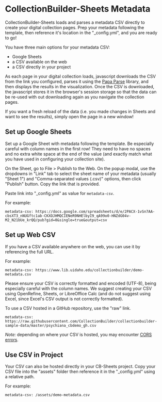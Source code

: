 # CollectionBuilder-Sheets Metadata 

CollectionBuilder-Sheets loads and parses a metadata CSV directly to create your digital collection pages. 
Prep your metadata following the template, then reference it's location in the "_config.yml", and you are ready to go!

You have three main options for your metadata CSV:

- Google Sheets
- a CSV available on the web
- a CSV directly in your project 

As each page in your digital collection loads, javascript downloads the CSV from the link you configured, parses it using the [Papa Parse](https://www.papaparse.com/) library, and then displays the results in the visualization.
Once the CSV is downloaded, the javascript stores it in the browser's session storage so that the data can be re-used with out downloading again as you navigate the collection pages. 

If you want a fresh reload of the data (i.e. you made changes in Sheets and want to see the results), simply open the page in a new window!

## Set up Google Sheets

Set up a Google Sheet with metadata following the template.
Be especially careful with column names in the first row!
They need to have no spaces and no extra white space at the end of the value (and exactly match what you have used in configuring your collection site).

On the Sheet, go to File > Publish to the Web.
On the popup modal, use the dropdowns in "Link" tab to select the sheet name of your metadata (usually "Sheet 1") and "Comma-separated values (.csv)" options, then click "Publish" button.
Copy the link that is provided.

Paste link into "_config.yml" as value for `metadata-csv`.

For example: 

`metadata-csv: https://docs.google.com/spreadsheets/d/e/2PACX-1vSn7AA-cbsXT3_nNUGftc1ab-CKXOJHMQCIENeR9NHElbyI9_qA99o0-HNZdG04v-M2_N21bUe_krQQ/pub?gid=0&single=true&output=csv`

## Set up Web CSV

If you have a CSV available anywhere on the web, you can use it by referencing the full URL. 

For example:

`metadata-csv: https://www.lib.uidaho.edu/collectionbuilder/demo-metadata.csv`

Please ensure your CSV is correctly formatted and encoded (UTF-8), being especially careful with the column names.
We suggest creating your CSV using OpenRefine, Sheets, or LibreOffice Calc (and do not suggest using Excel, since Excel's CSV output is not correctly formatted).

To use a CSV hosted in a GitHub repository, use the "raw" link.

`metadata-csv: https://raw.githubusercontent.com/CollectionBuilder/collectionbuilder-sample-data/master/psychiana_cbdemo_gh.csv`

*Note:* depending on where your CSV is hosted, you may encounter [CORS errors](https://developer.mozilla.org/en-US/docs/Web/HTTP/CORS/Errors).

## Use CSV in Project

Your CSV can also be hosted directly in your CB-Sheets project.
Copy your CSV file into the "assets" folder then reference it in the "_config.yml" using a relative path. 

For example:

`metadata-csv: /assets/demo-metadata.csv`
